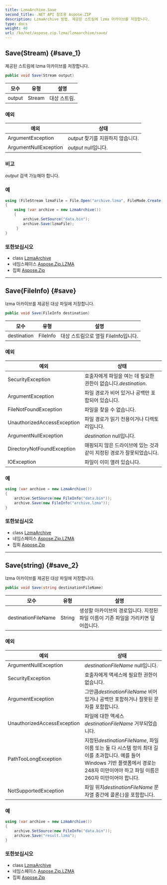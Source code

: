 ```yaml
---
title: LzmaArchive.Save
second_title: .NET API 참조용 Aspose.ZIP
description: LzmaArchive 방법. 제공된 스트림에 lzma 아카이브를 저장합니다.
type: docs
weight: 40
url: /ko/net/aspose.zip.lzma/lzmaarchive/save/
---
```

## Save(Stream) {#save_1}

제공된 스트림에 lzma 아카이브를 저장합니다.

```csharp
public void Save(Stream output)
```

| 모수 | 유형 | 설명 |
| --- | --- | --- |
| output | Stream | 대상 스트림. |

### 예외

| 예외 | 상태 |
| --- | --- |
| ArgumentException | *output* 찾기를 지원하지 않습니다. |
| ArgumentNullException | *output* null입니다. |

### 비고

*output* 검색 가능해야 합니다.

### 예

```csharp
using (FileStream lzmaFile = File.Open("archive.lzma", FileMode.Create))
{
    using (var archive = new LzmaArchive())
    {
        archive.SetSource("data.bin");
        archive.Save(lzmaFile);
     }
}
```

### 또한보십시오

* class [LzmaArchive](../)
* 네임스페이스 [Aspose.Zip.LZMA](../../lzmaarchive/)
* 집회 [Aspose.Zip](../../../)

---

## Save(FileInfo) {#save}

lzma 아카이브를 제공된 대상 파일에 저장합니다.

```csharp
public void Save(FileInfo destination)
```

| 모수 | 유형 | 설명 |
| --- | --- | --- |
| destination | FileInfo | 대상 스트림으로 열릴 FileInfo입니다. |

### 예외

| 예외 | 상태 |
| --- | --- |
| SecurityException | 호출자에게 파일을 여는 데 필요한 권한이 없습니다.*destination*. |
| ArgumentException | 파일 경로가 비어 있거나 공백만 포함되어 있습니다. |
| FileNotFoundException | 파일을 찾을 수 없습니다. |
| UnauthorizedAccessException | 파일 경로가 읽기 전용이거나 디렉토리입니다. |
| ArgumentNullException | *destination* null입니다. |
| DirectoryNotFoundException | 매핑되지 않은 드라이브에 있는 것과 같이 지정된 경로가 잘못되었습니다. |
| IOException | 파일이 이미 열려 있습니다. |

### 예

```csharp
using (var archive = new LzmaArchive()) 
{
    archive.SetSource(new FileInfo("data.bin"));
    archive.Save(new FileInfo("archive.lzma"));
}
```

### 또한보십시오

* class [LzmaArchive](../)
* 네임스페이스 [Aspose.Zip.LZMA](../../lzmaarchive/)
* 집회 [Aspose.Zip](../../../)

---

## Save(string) {#save_2}

lzma 아카이브를 제공된 대상 파일에 저장합니다.

```csharp
public void Save(string destinationFileName)
```

| 모수 | 유형 | 설명 |
| --- | --- | --- |
| destinationFileName | String | 생성할 아카이브의 경로입니다. 지정된 파일 이름이 기존 파일을 가리키면 덮어씁니다. |

### 예외

| 예외 | 상태 |
| --- | --- |
| ArgumentNullException | *destinationFileName* null입니다. |
| SecurityException | 호출자에게 액세스에 필요한 권한이 없습니다. |
| ArgumentException | 그만큼*destinationFileName* 비어 있거나 공백만 포함하거나 잘못된 문자를 포함합니다. |
| UnauthorizedAccessException | 파일에 대한 액세스*destinationFileName* 거부되었습니다. |
| PathTooLongException | 지정된*destinationFileName*, 파일 이름 또는 둘 다 시스템 정의 최대 길이를 초과합니다. 예를 들어 Windows 기반 플랫폼에서 경로는 248자 미만이어야 하고 파일 이름은 260자 미만이어야 합니다. |
| NotSupportedException | 파일 위치*destinationFileName* 문자열 중간에 콜론(:)을 포함합니다. |

### 예

```csharp
using (var archive = new LzmaArchive()) 
{
    archive.SetSource(new FileInfo("data.bin"));
    archive.Save("result.lzma");
}
```

### 또한보십시오

* class [LzmaArchive](../)
* 네임스페이스 [Aspose.Zip.LZMA](../../lzmaarchive/)
* 집회 [Aspose.Zip](../../../)


